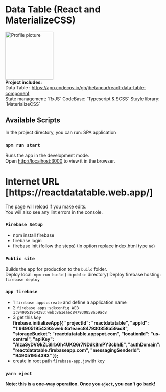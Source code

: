 # Data Table (React and MaterializeCSS)

<img width="150px" src="https://avatars.githubusercontent.com/u/6062203?v=4" alt="Profile picture">
<br/>
<b>Project includes:</b>
</br>
Data Table : <a href="https://app.codecov.io/gh/jbetancur/react-data-table-component">
https://app.codecov.io/gh/jbetancur/react-data-table-component</a> </br>
State management: `RxJS`
CodeBase: `Typescript & SCSS`
Stuyle library: `MaterializeCSS`

## Available Scripts

In the project directory, you can run: SPA application

### `npm run start`

Runs the app in the development mode.\
Open [http://localhost:3000](http://localhost:3000) to view it in the browser.
<h1>Internet URL [https://reactdatatable.web.app/]</h1>

The page will reload if you make edits.\
You will also see any lint errors in the console.

### `Firebase Setup`
 - npm install firebase
 - firebase login 
 - firebase init (follow the steps)  (In option replace index.html type `no`)
 
### `Public site`

Builds the app for production to the `build` folder.\
Deploy local: `npm run build` ( in `public` directory)
Deploy firebase hosting: `firebase deploy`

### `app firebase`
- 1 `firebase apps:create` and define a application name
- 2 `firebase apps:sdkconfig WEB 1:949051954393:web:8a1eaec847930858a59ac8`
- 3 get this <i>key</i> </br>
<strong>firebase.initializeApp({
  "projectId": "reactdatatable",
  "appId": "1:949051954393:web:8a1eaec847930858a59ac8",
  "storageBucket": "reactdatatable.appspot.com",
  "locationId": "us-central",
  "apiKey": "AIzaSyDVGkZLSlrbGh4UKQ6r7NDdk8mPY3cbhlE",
  "authDomain": "reactdatatable.firebaseapp.com",
  "messagingSenderId": "949051954393"
});</strong>
- create in root path `firebase-app.js`with key

### `yarn eject`

**Note: this is a one-way operation. Once you `eject`, you can’t go back!**

